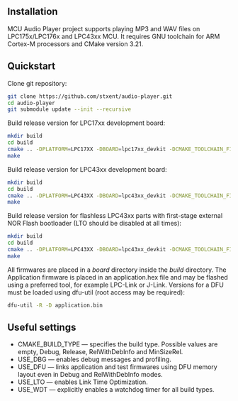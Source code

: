 Installation
------------

MCU Audio Player project supports playing MP3 and WAV files on LPC175x/LPC176x and LPC43xx MCU. It requires GNU toolchain for ARM Cortex-M processors and CMake version 3.21.

Quickstart
----------

Clone git repository:

```sh
git clone https://github.com/stxent/audio-player.git
cd audio-player
git submodule update --init --recursive
```

Build release version for LPC17xx development board:

```sh
mkdir build
cd build
cmake .. -DPLATFORM=LPC17XX -DBOARD=lpc17xx_devkit -DCMAKE_TOOLCHAIN_FILE=libs/xcore/toolchains/cortex-m3.cmake -DCMAKE_BUILD_TYPE=Release -DENABLE_MP3=ON -DUSE_DFU=ON -DUSE_LTO=OFF -DUSE_WDT=ON
make
```

Build release version for LPC43xx development board:

```sh
mkdir build
cd build
cmake .. -DPLATFORM=LPC43XX -DBOARD=lpc43xx_devkit -DCMAKE_TOOLCHAIN_FILE=libs/xcore/toolchains/cortex-m4.cmake -DCMAKE_BUILD_TYPE=Release -DENABLE_MP3=ON -DUSE_DFU=ON -DUSE_LTO=OFF -DUSE_WDT=ON
make
```

Build release version for flashless LPC43xx parts with first-stage external
NOR Flash bootloader (LTO should be disabled at all times):

```sh
mkdir build
cd build
cmake .. -DPLATFORM=LPC43XX -DBOARD=lpc43xx_devkit -DCMAKE_TOOLCHAIN_FILE=libs/xcore/toolchains/cortex-m4.cmake -DCMAKE_BUILD_TYPE=Release -DENABLE_MP3=ON -DUSE_DFU=ON -DUSE_LTO=OFF -DUSE_NOR=ON -DUSE_WDT=ON
make
```

All firmwares are placed in a *board* directory inside the *build* directory. The Application firmware is placed in an application.hex file and may be flashed using a preferred tool, for example LPC-Link or J-Link. Versions for a DFU must be loaded using dfu-util (root access may be required):

```sh
dfu-util -R -D application.bin
```

Useful settings
---------------

* CMAKE_BUILD_TYPE — specifies the build type. Possible values are empty, Debug, Release, RelWithDebInfo and MinSizeRel.
* USE_DBG — enables debug messages and profiling.
* USE_DFU — links application and test firmwares using DFU memory layout even in Debug and RelWithDebInfo modes.
* USE_LTO — enables Link Time Optimization.
* USE_WDT — explicitly enables a watchdog timer for all build types.

